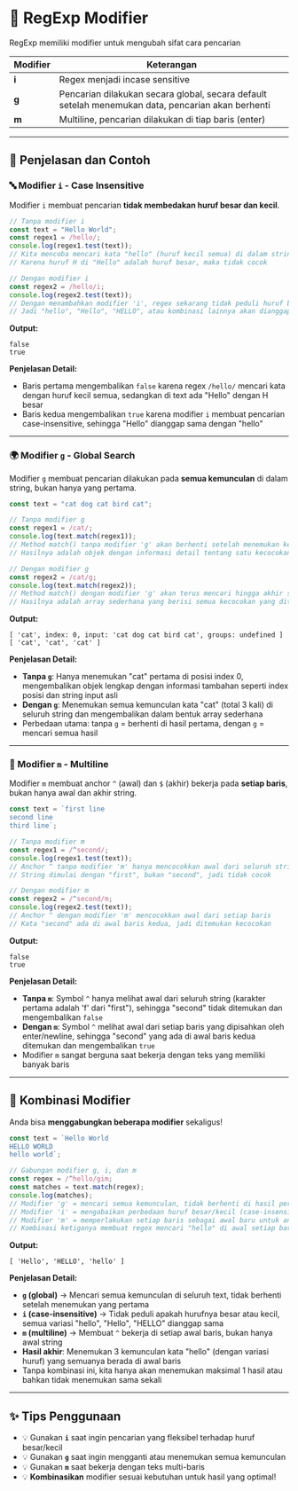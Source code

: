 # 🎯 RegExp Modifier

RegExp memiliki modifier untuk mengubah sifat cara pencarian

| Modifier | Keterangan |
|----------|------------|
| **i** | Regex menjadi incase sensitive |
| **g** | Pencarian dilakukan secara global, secara default setelah menemukan data, pencarian akan berhenti |
| **m** | Multiline, pencarian dilakukan di tiap baris (enter) |

---

## 📝 Penjelasan dan Contoh

### 🔤 Modifier `i` - Case Insensitive

Modifier `i` membuat pencarian **tidak membedakan huruf besar dan kecil**.

```javascript
// Tanpa modifier i
const text = "Hello World";
const regex1 = /hello/;
console.log(regex1.test(text)); 
// Kita mencoba mencari kata "hello" (huruf kecil semua) di dalam string "Hello World"
// Karena huruf H di "Hello" adalah huruf besar, maka tidak cocok

// Dengan modifier i
const regex2 = /hello/i;
console.log(regex2.test(text));
// Dengan menambahkan modifier 'i', regex sekarang tidak peduli huruf besar atau kecil
// Jadi "hello", "Hello", "HELLO", atau kombinasi lainnya akan dianggap cocok
```

**Output:**
```
false
true
```

**Penjelasan Detail:** 
- Baris pertama mengembalikan `false` karena regex `/hello/` mencari kata dengan huruf kecil semua, sedangkan di text ada "Hello" dengan H besar
- Baris kedua mengembalikan `true` karena modifier `i` membuat pencarian case-insensitive, sehingga "Hello" dianggap sama dengan "hello"

---

### 🌍 Modifier `g` - Global Search

Modifier `g` membuat pencarian dilakukan pada **semua kemunculan** di dalam string, bukan hanya yang pertama.

```javascript
const text = "cat dog cat bird cat";

// Tanpa modifier g
const regex1 = /cat/;
console.log(text.match(regex1));
// Method match() tanpa modifier 'g' akan berhenti setelah menemukan kecocokan pertama
// Hasilnya adalah objek dengan informasi detail tentang satu kecocokan

// Dengan modifier g
const regex2 = /cat/g;
console.log(text.match(regex2));
// Method match() dengan modifier 'g' akan terus mencari hingga akhir string
// Hasilnya adalah array sederhana yang berisi semua kecocokan yang ditemukan
```

**Output:**
```
[ 'cat', index: 0, input: 'cat dog cat bird cat', groups: undefined ]
[ 'cat', 'cat', 'cat' ]
```

**Penjelasan Detail:** 
- **Tanpa `g`**: Hanya menemukan "cat" pertama di posisi index 0, mengembalikan objek lengkap dengan informasi tambahan seperti index posisi dan string input asli
- **Dengan `g`**: Menemukan semua kemunculan kata "cat" (total 3 kali) di seluruh string dan mengembalikan dalam bentuk array sederhana
- Perbedaan utama: tanpa `g` = berhenti di hasil pertama, dengan `g` = mencari semua hasil

---

### 📄 Modifier `m` - Multiline

Modifier `m` membuat anchor `^` (awal) dan `$` (akhir) bekerja pada **setiap baris**, bukan hanya awal dan akhir string.

```javascript
const text = `first line
second line
third line`;

// Tanpa modifier m
const regex1 = /^second/;
console.log(regex1.test(text));
// Anchor ^ tanpa modifier 'm' hanya mencocokkan awal dari seluruh string
// String dimulai dengan "first", bukan "second", jadi tidak cocok

// Dengan modifier m
const regex2 = /^second/m;
console.log(regex2.test(text));
// Anchor ^ dengan modifier 'm' mencocokkan awal dari setiap baris
// Kata "second" ada di awal baris kedua, jadi ditemukan kecocokan
```

**Output:**
```
false
true
```

**Penjelasan Detail:** 
- **Tanpa `m`**: Symbol `^` hanya melihat awal dari seluruh string (karakter pertama adalah 'f' dari "first"), sehingga "second" tidak ditemukan dan mengembalikan `false`
- **Dengan `m`**: Symbol `^` melihat awal dari setiap baris yang dipisahkan oleh enter/newline, sehingga "second" yang ada di awal baris kedua ditemukan dan mengembalikan `true`
- Modifier `m` sangat berguna saat bekerja dengan teks yang memiliki banyak baris

---

## 🎨 Kombinasi Modifier

Anda bisa **menggabungkan beberapa modifier** sekaligus!

```javascript
const text = `Hello World
HELLO WORLD
hello world`;

// Gabungan modifier g, i, dan m
const regex = /^hello/gim;
const matches = text.match(regex);
console.log(matches);
// Modifier 'g' = mencari semua kemunculan, tidak berhenti di hasil pertama
// Modifier 'i' = mengabaikan perbedaan huruf besar/kecil (case-insensitive)
// Modifier 'm' = memperlakukan setiap baris sebagai awal baru untuk anchor ^
// Kombinasi ketiganya membuat regex mencari "hello" di awal setiap baris dengan segala variasi huruf
```

**Output:**
```
[ 'Hello', 'HELLO', 'hello' ]
```

**Penjelasan Detail:** 
- **`g` (global)** → Mencari semua kemunculan di seluruh text, tidak berhenti setelah menemukan yang pertama
- **`i` (case-insensitive)** → Tidak peduli apakah hurufnya besar atau kecil, semua variasi "hello", "Hello", "HELLO" dianggap sama
- **`m` (multiline)** → Membuat `^` bekerja di setiap awal baris, bukan hanya awal string
- **Hasil akhir**: Menemukan 3 kemunculan kata "hello" (dengan variasi huruf) yang semuanya berada di awal baris
- Tanpa kombinasi ini, kita hanya akan menemukan maksimal 1 hasil atau bahkan tidak menemukan sama sekali

---

## ✨ Tips Penggunaan

- 💡 Gunakan **`i`** saat ingin pencarian yang fleksibel terhadap huruf besar/kecil
- 💡 Gunakan **`g`** saat ingin mengganti atau menemukan semua kemunculan
- 💡 Gunakan **`m`** saat bekerja dengan teks multi-baris
- 💡 **Kombinasikan** modifier sesuai kebutuhan untuk hasil yang optimal!
